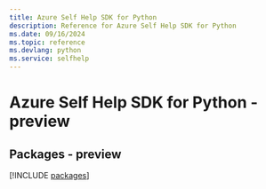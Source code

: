 ```yaml
---
title: Azure Self Help SDK for Python
description: Reference for Azure Self Help SDK for Python
ms.date: 09/16/2024
ms.topic: reference
ms.devlang: python
ms.service: selfhelp
---
```

# Azure Self Help SDK for Python - preview
## Packages - preview
[!INCLUDE [packages](self-help-index.md)]